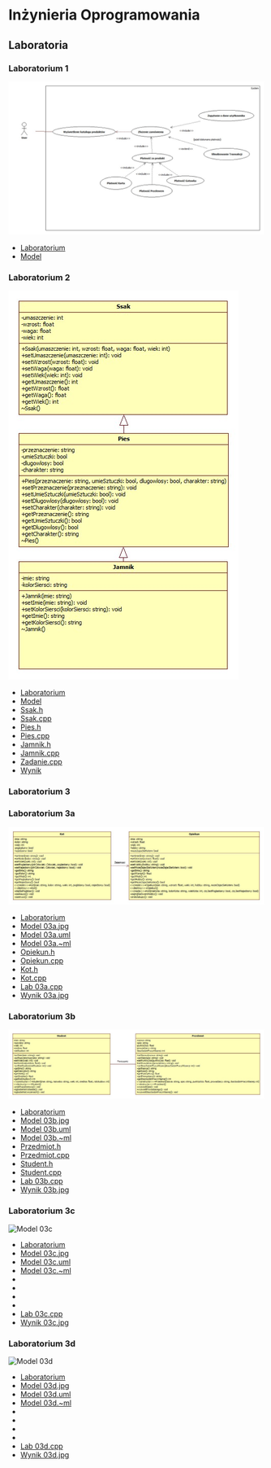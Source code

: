 # Inżynieria Oprogramowania

## Laboratoria

### Laboratorium 1

![Model](https://github.com/tukarp/Software-Engineering/blob/main/Laboratoria/Lab%2001/Model.jpg)

- [Laboratorium](https://github.com/tukarp/Software-Engineering/tree/main/Laboratoria/Lab%2001)
- [Model](https://github.com/tukarp/Software-Engineering/blob/main/Laboratoria/Lab%2001/Lab%2001._ml_)

### Laboratorium 2

![Model](https://github.com/tukarp/Software-Engineering/blob/main/Laboratoria/Lab%2002/Model.jpg)

- [Laboratorium](https://github.com/tukarp/Software-Engineering/tree/main/Laboratoria/Lab%2002)
- [Model](https://github.com/tukarp/Software-Engineering/blob/main/Laboratoria/Lab%2002/Lab02.~ml)
- [Ssak.h](https://github.com/tukarp/Software-Engineering/blob/main/Laboratoria/Lab%2002/Ssak.h)
- [Ssak.cpp](https://github.com/tukarp/Software-Engineering/blob/main/Laboratoria/Lab%2002/Ssak.cpp)
- [Pies.h](https://github.com/tukarp/Software-Engineering/blob/main/Laboratoria/Lab%2002/Pies.h)
- [Pies.cpp](https://github.com/tukarp/Software-Engineering/blob/main/Laboratoria/Lab%2002/Pies.cpp)
- [Jamnik.h](https://github.com/tukarp/Software-Engineering/blob/main/Laboratoria/Lab%2002/Jamnik.h)
- [Jamnik.cpp](https://github.com/tukarp/Software-Engineering/blob/main/Laboratoria/Lab%2002/Jamnik.cpp)
- [Zadanie.cpp](https://github.com/tukarp/Software-Engineering/blob/main/Laboratoria/Lab%2002/Zadanie.cpp)
- [Wynik](https://github.com/tukarp/Software-Engineering/blob/main/Laboratoria/Lab%2002/wynik.jpg)

### Laboratorium 3

### Laboratorium 3a

![Model 03a](https://github.com/tukarp/Software-Engineering/blob/main/Laboratoria/Lab%2003/Lab%2003a/Model%2003a.jpg)

- [Laboratorium](https://github.com/tukarp/Software-Engineering/tree/main/Laboratoria/Lab%2003/Lab%2003a)
- [Model 03a.jpg](https://github.com/tukarp/Software-Engineering/blob/main/Laboratoria/Lab%2003/Lab%2003a/Model%2003a.jpg)
- [Model 03a.uml](https://github.com/tukarp/Software-Engineering/blob/main/Laboratoria/Lab%2003/Lab%2003a/Lab%2003a.uml)
- [Model 03a.~ml](https://github.com/tukarp/Software-Engineering/blob/main/Laboratoria/Lab%2003/Lab%2003a/Lab%2003a.~ml)
- [Opiekun.h](https://github.com/tukarp/Software-Engineering/blob/main/Laboratoria/Lab%2003/Lab%2003a/Opiekun.h)
- [Opiekun.cpp](https://github.com/tukarp/Software-Engineering/blob/main/Laboratoria/Lab%2003/Lab%2003a/Opiekun.cpp)
- [Kot.h](https://github.com/tukarp/Software-Engineering/blob/main/Laboratoria/Lab%2003/Lab%2003a/Kot.h)
- [Kot.cpp](https://github.com/tukarp/Software-Engineering/blob/main/Laboratoria/Lab%2003/Lab%2003a/Kot.cpp)
- [Lab 03a.cpp](https://github.com/tukarp/Software-Engineering/blob/main/Laboratoria/Lab%2003/Lab%2003a/Lab%2003a.cpp)
- [Wynik 03a.jpg](https://github.com/tukarp/Software-Engineering/blob/main/Laboratoria/Lab%2003/Lab%2003a/Wynik%2003a.jpg)


### Laboratorium 3b

![Model 03b](https://github.com/tukarp/Software-Engineering/blob/main/Laboratoria/Lab%2003/Lab%2003b/Model%2003b.jpg)

- [Laboratorium](https://github.com/tukarp/Software-Engineering/tree/main/Laboratoria/Lab%2003/Lab%2003b)
- [Model 03b.jpg](https://github.com/tukarp/Software-Engineering/blob/main/Laboratoria/Lab%2003/Lab%2003b/Model%2003b.jpg)
- [Model 03b.uml](https://github.com/tukarp/Software-Engineering/blob/main/Laboratoria/Lab%2003/Lab%2003b/Lab%2003b.uml)
- [Model 03b.~ml](https://github.com/tukarp/Software-Engineering/blob/main/Laboratoria/Lab%2003/Lab%2003b/Lab%2003b.~ml)
- [Przedmiot.h](https://github.com/tukarp/Software-Engineering/blob/main/Laboratoria/Lab%2003/Lab%2003b/Przedmiot.h)
- [Przedmiot.cpp](https://github.com/tukarp/Software-Engineering/blob/main/Laboratoria/Lab%2003/Lab%2003b/Przedmiot.cpp)
- [Student.h](https://github.com/tukarp/Software-Engineering/blob/main/Laboratoria/Lab%2003/Lab%2003b/Student.h)
- [Student.cpp](https://github.com/tukarp/Software-Engineering/blob/main/Laboratoria/Lab%2003/Lab%2003b/Student.cpp)
- [Lab 03b.cpp](https://github.com/tukarp/Software-Engineering/blob/main/Laboratoria/Lab%2003/Lab%2003a/Lab%2003a.cpp)
- [Wynik 03b.jpg](https://github.com/tukarp/Software-Engineering/blob/main/Laboratoria/Lab%2003/Lab%2003a/Wynik%2003a.jpg)

### Laboratorium 3c

![Model 03c](https://github.com/tukarp/Software-Engineering/blob/main/Laboratoria/Lab%2003/Lab%2003a/Model%2003c.jpg)

- [Laboratorium](https://github.com/tukarp/Software-Engineering/tree/main/Laboratoria/Lab%2003/Lab%2003c)
- [Model 03c.jpg](https://github.com/tukarp/Software-Engineering/blob/main/Laboratoria/Lab%2003/Lab%2003b/Model%2003c.jpg)
- [Model 03c.uml](https://github.com/tukarp/Software-Engineering/blob/main/Laboratoria/Lab%2003/Lab%2003c/Lab%2003c.uml)
- [Model 03c.~ml](https://github.com/tukarp/Software-Engineering/blob/main/Laboratoria/Lab%2003/Lab%2003c/Lab%2003c.~ml)
- []()
- []()
- []()
- []()
- [Lab 03c.cpp](https://github.com/tukarp/Software-Engineering/blob/main/Laboratoria/Lab%2003/Lab%2003c/Lab%2003c.cpp)
- [Wynik 03c.jpg](https://github.com/tukarp/Software-Engineering/blob/main/Laboratoria/Lab%2003/Lab%2003c/Wynik%2003c.jpg)

### Laboratorium 3d

![Model 03d](https://github.com/tukarp/Software-Engineering/blob/main/Laboratoria/Lab%2003/Lab%2003a/Model%2003d.jpg)

- [Laboratorium](https://github.com/tukarp/Software-Engineering/tree/main/Laboratoria/Lab%2003/Lab%2003d)
- [Model 03d.jpg](https://github.com/tukarp/Software-Engineering/blob/main/Laboratoria/Lab%2003/Lab%2003d/Model%2003d.jpg)
- [Model 03d.uml](https://github.com/tukarp/Software-Engineering/blob/main/Laboratoria/Lab%2003/Lab%2003d/Lab%2003d.uml)
- [Model 03d.~ml](https://github.com/tukarp/Software-Engineering/blob/main/Laboratoria/Lab%2003/Lab%2003d/Lab%2003d.~ml)
- []()
- []()
- []()
- []()
- [Lab 03d.cpp](https://github.com/tukarp/Software-Engineering/blob/main/Laboratoria/Lab%2003/Lab%2003d/Lab%2003d.cpp)
- [Wynik 03d.jpg](https://github.com/tukarp/Software-Engineering/blob/main/Laboratoria/Lab%2003/Lab%2003d/Wynik%2003d.jpg)

